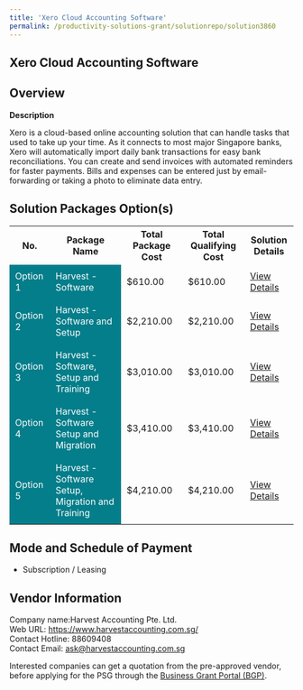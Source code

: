 ```yaml
---
title: 'Xero Cloud Accounting Software'
permalink: /productivity-solutions-grant/solutionrepo/solution3860
---
```


## Xero Cloud Accounting Software

## Overview

**Description**

Xero is a cloud-based online accounting solution that can handle tasks that used to take up your time. As it connects to most major Singapore banks, Xero will automatically import daily bank transactions for easy bank reconciliations. You can create and send invoices with automated reminders for faster payments. Bills and expenses can be entered just by email-forwarding or taking a photo to eliminate data entry.

## Solution Packages Option(s)

<table>
<tr>
<th><b>No.</b></th>
<th><b>Package Name</b></th>
<th><b>Total Package Cost</b></th>
<th><b>Total Qualifying Cost</b></th>
<th><b>Solution Details</b></th>
</tr>
<tr>
<td style='padding: 10px; background-color: #037E8A; color: #FFFFFF;'>Option 1</td>
<td style='padding: 10px; background-color: #037E8A; color: #FFFFFF;'>Harvest - Software</td>
<td style='padding: 10px;'>$610.00</td>
<td style='padding: 10px;'>$610.00</td>
<td style='padding: 10px;'><a href='/images/psg/Desensitised_Harvest_Annex3_29_dec_22_Part_1.pdf' target='_blank'>View Details</a></td>
</tr>
<tr>
<td style='padding: 10px; background-color: #037E8A; color: #FFFFFF;'>Option 2</td>
<td style='padding: 10px; background-color: #037E8A; color: #FFFFFF;'>Harvest - Software and Setup</td>
<td style='padding: 10px;'>$2,210.00</td>
<td style='padding: 10px;'>$2,210.00</td>
<td style='padding: 10px;'><a href='/images/psg/Desensitised_Harvest_Annex3_29_dec_22_Part_2.pdf' target='_blank'>View Details</a></td>
</tr>
<tr>
<td style='padding: 10px; background-color: #037E8A; color: #FFFFFF;'>Option 3</td>
<td style='padding: 10px; background-color: #037E8A; color: #FFFFFF;'>Harvest - Software, Setup and Training</td>
<td style='padding: 10px;'>$3,010.00</td>
<td style='padding: 10px;'>$3,010.00</td>
<td style='padding: 10px;'><a href='/images/psg/Desensitised_Harvest_Annex3_29_dec_22_Part_3.pdf' target='_blank'>View Details</a></td>
</tr>
<tr>
<td style='padding: 10px; background-color: #037E8A; color: #FFFFFF;'>Option 4</td>
<td style='padding: 10px; background-color: #037E8A; color: #FFFFFF;'>Harvest - Software Setup and Migration</td>
<td style='padding: 10px;'>$3,410.00</td>
<td style='padding: 10px;'>$3,410.00</td>
<td style='padding: 10px;'><a href='/images/psg/Desensitised_Harvest_Annex3_29_dec_22_Part_4.pdf' target='_blank'>View Details</a></td>
</tr>
<tr>
<td style='padding: 10px; background-color: #037E8A; color: #FFFFFF;'>Option 5</td>
<td style='padding: 10px; background-color: #037E8A; color: #FFFFFF;'>Harvest - Software Setup, Migration and Training</td>
<td style='padding: 10px;'>$4,210.00</td>
<td style='padding: 10px;'>$4,210.00</td>
<td style='padding: 10px;'><a href='/images/psg/Desensitised_Harvest_Annex3_29_dec_22_Part_5.pdf' target='_blank'>View Details</a></td>
</tr>
</table>

## Mode and Schedule of Payment

 - Subscription / Leasing

## Vendor Information

 Company name:Harvest Accounting Pte. Ltd.<br>Web URL: https://www.harvestaccounting.com.sg/ <br>Contact Hotline: 88609408<br>Contact Email: ask@harvestaccounting.com.sg 

Interested companies can get a quotation from the pre-approved vendor, before applying for the PSG through the <a href='https://www.businessgrants.gov.sg/' target='_blank' rel='noopener'>Business Grant Portal (BGP)</a>.

<script src="/jquery/resize-tables.js"></script>
